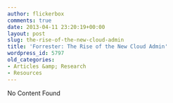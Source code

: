 ```yaml
---
author: flickerbox
comments: true
date: 2013-04-11 23:20:19+00:00
layout: post
slug: the-rise-of-the-new-cloud-admin
title: 'Forrester: The Rise of the New Cloud Admin'
wordpress_id: 5797
old_categories:
- Articles &amp; Research
- Resources
---
```


No Content Found
